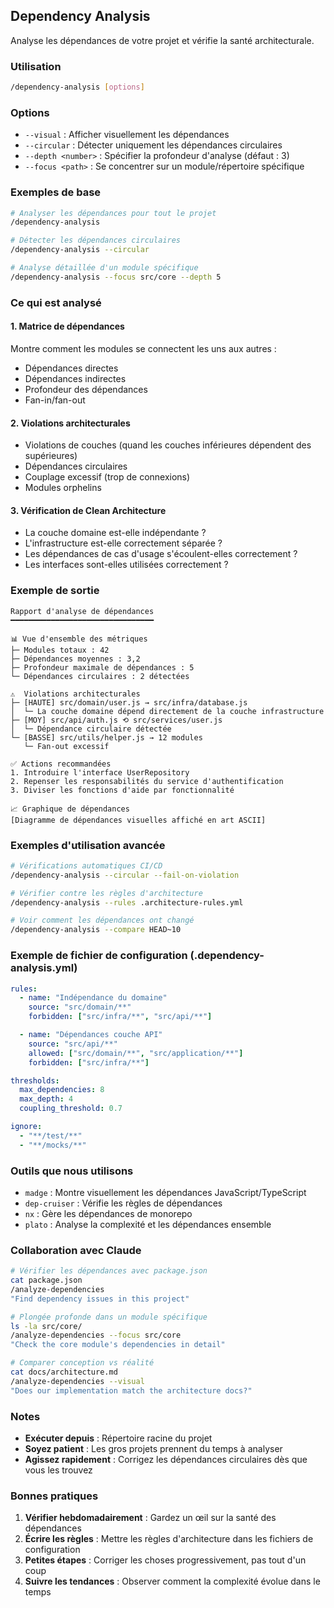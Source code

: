 ## Dependency Analysis

Analyse les dépendances de votre projet et vérifie la santé architecturale.

### Utilisation

```bash
/dependency-analysis [options]
```

### Options

- `--visual` : Afficher visuellement les dépendances
- `--circular` : Détecter uniquement les dépendances circulaires
- `--depth <number>` : Spécifier la profondeur d'analyse (défaut : 3)
- `--focus <path>` : Se concentrer sur un module/répertoire spécifique

### Exemples de base

```bash
# Analyser les dépendances pour tout le projet
/dependency-analysis

# Détecter les dépendances circulaires
/dependency-analysis --circular

# Analyse détaillée d'un module spécifique
/dependency-analysis --focus src/core --depth 5
```

### Ce qui est analysé

#### 1. Matrice de dépendances

Montre comment les modules se connectent les uns aux autres :

- Dépendances directes
- Dépendances indirectes
- Profondeur des dépendances
- Fan-in/fan-out

#### 2. Violations architecturales

- Violations de couches (quand les couches inférieures dépendent des supérieures)
- Dépendances circulaires
- Couplage excessif (trop de connexions)
- Modules orphelins

#### 3. Vérification de Clean Architecture

- La couche domaine est-elle indépendante ?
- L'infrastructure est-elle correctement séparée ?
- Les dépendances de cas d'usage s'écoulent-elles correctement ?
- Les interfaces sont-elles utilisées correctement ?

### Exemple de sortie

```
Rapport d'analyse de dépendances
━━━━━━━━━━━━━━━━━━━━━━━━━━━━━━━━

📊 Vue d'ensemble des métriques
├─ Modules totaux : 42
├─ Dépendances moyennes : 3,2
├─ Profondeur maximale de dépendances : 5
└─ Dépendances circulaires : 2 détectées

⚠️  Violations architecturales
├─ [HAUTE] src/domain/user.js → src/infra/database.js
│  └─ La couche domaine dépend directement de la couche infrastructure
├─ [MOY] src/api/auth.js ⟲ src/services/user.js
│  └─ Dépendance circulaire détectée
└─ [BASSE] src/utils/helper.js → 12 modules
   └─ Fan-out excessif

✅ Actions recommandées
1. Introduire l'interface UserRepository
2. Repenser les responsabilités du service d'authentification
3. Diviser les fonctions d'aide par fonctionnalité

📈 Graphique de dépendances
[Diagramme de dépendances visuelles affiché en art ASCII]
```

### Exemples d'utilisation avancée

```bash
# Vérifications automatiques CI/CD
/dependency-analysis --circular --fail-on-violation

# Vérifier contre les règles d'architecture
/dependency-analysis --rules .architecture-rules.yml

# Voir comment les dépendances ont changé
/dependency-analysis --compare HEAD~10
```

### Exemple de fichier de configuration (.dependency-analysis.yml)

```yaml
rules:
  - name: "Indépendance du domaine"
    source: "src/domain/**"
    forbidden: ["src/infra/**", "src/api/**"]

  - name: "Dépendances couche API"
    source: "src/api/**"
    allowed: ["src/domain/**", "src/application/**"]
    forbidden: ["src/infra/**"]

thresholds:
  max_dependencies: 8
  max_depth: 4
  coupling_threshold: 0.7

ignore:
  - "**/test/**"
  - "**/mocks/**"
```

### Outils que nous utilisons

- `madge` : Montre visuellement les dépendances JavaScript/TypeScript
- `dep-cruiser` : Vérifie les règles de dépendances
- `nx` : Gère les dépendances de monorepo
- `plato` : Analyse la complexité et les dépendances ensemble

### Collaboration avec Claude

```bash
# Vérifier les dépendances avec package.json
cat package.json
/analyze-dependencies
"Find dependency issues in this project"

# Plongée profonde dans un module spécifique
ls -la src/core/
/analyze-dependencies --focus src/core
"Check the core module's dependencies in detail"

# Comparer conception vs réalité
cat docs/architecture.md
/analyze-dependencies --visual
"Does our implementation match the architecture docs?"
```

### Notes

- **Exécuter depuis** : Répertoire racine du projet
- **Soyez patient** : Les gros projets prennent du temps à analyser
- **Agissez rapidement** : Corrigez les dépendances circulaires dès que vous les trouvez

### Bonnes pratiques

1. **Vérifier hebdomadairement** : Gardez un œil sur la santé des dépendances
2. **Écrire les règles** : Mettre les règles d'architecture dans les fichiers de configuration
3. **Petites étapes** : Corriger les choses progressivement, pas tout d'un coup
4. **Suivre les tendances** : Observer comment la complexité évolue dans le temps
